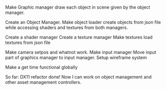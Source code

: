 Make Graphic manager draw each object in scene given by the object manager.

Create an Object Manager.
Make object loader create objects from json file while accessing shaders and textures from both managers.

Create a shader manager
Create a texture manager
Make textures load textures from json file


Make camera setpos and whatnot work.
Make input manager
Move input part of graphics manager to input manager.
Setup wireframe system

Make a get time functional globally




So far:
DX11 refactor done! Now I can work on object management and other asset management controllers.
